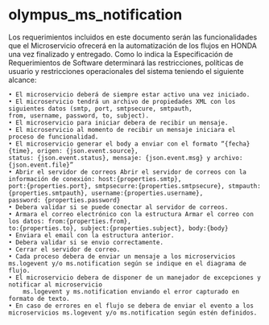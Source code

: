 # olympus_ms_notification
Los requerimientos incluidos en este documento serán las funcionalidades que el Microservicio ofrecerá en la automatización de los flujos en 
HONDA una vez finalizado y entregado.
Como lo indica la Especificación de Requerimientos de Software determinará las restricciones, políticas de usuario 
y restricciones operacionales del sistema teniendo el siguiente alcance:
    
    • El microservicio deberá de siempre estar activo una vez iniciado.
    • El microservicio tendrá un archivo de propiedades XML con los siguientes datos (smtp, port, smtpsecure, smtpauth, 
    from, username, password, to, subject).
    • El microservicio para iniciar debera de recibir un mensaje.
    • El microservicio al momento de recibir un mensaje iniciara el proceso de funcionalidad.
    • El microservicio generar el body a enviar con el formato “{fecha} {time}, origen: {json.event.source}, 
    status: {json.event.status}, mensaje: {json.event.msg} y archivo:{json.event.file}”
    • Abrir el servidor de correos Abrir el servidor de correos con la información de conexión: host:{properties.smtp}, 
    port:{properties.port}, smtpsecurre:{properties.smtpsecure}, stmpauth:{properties.smtpauth}, username:{properties.username}, 
    password: {properties.password}
    • Debera validar si se puede conectar al servidor de correos.
    • Armara el correo electrónico con la estructura Armar el correo con los datos: from:{properties.from}, 
    to:{properties.to}, subject:{properties.subject}, body:{body}
    • Enviara el email con la estructura anterior.
    • Debera validar si se envio correctamente.
    • Cerrar el servidor de correo.
    • Cada proceso debera de enviar un mensaje a los microservicios ms.logevent y/o ms.notification según se indique en el diagrama de flujo.
    • El microservicio debera de disponer de un manejador de excepciones y notificar al microservicio
        ms.logevent y ms.notification enviando el error capturado en formato de texto.
    • En caso de errores en el flujo se debera de enviar el evento a los microservicios ms.logevent y/o ms.notification según estén definidos.
